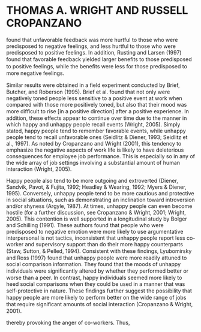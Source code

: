 # THOMAS A. WRIGHT AND RUSSELL CROPANZANO

found that unfavorable feedback was more hurtful to those who were predisposed to negative feelings, and less hurtful to those who were predisposed to positive feelings. In addition, Rusting and Larsen (1997) found that favorable feedback yielded larger beneﬁts to those predisposed to positive feelings, while the beneﬁts were less for those predisposed to more negative feelings.

Similar results were obtained in a ﬁeld experiment conducted by Brief, Butcher, and Roberson (1995). Brief et al. found that not only were negatively toned people less sensitive to a positive event at work when compared with those more positively toned, but also that their mood was more difﬁcult to rise [in a positive direction] after a positive experience. In addition, these effects appear to continue over time due to the manner in which happy and unhappy people recall events (Wright, 2005). Simply stated, happy people tend to remember favorable events, while unhappy people tend to recall unfavorable ones (Seidlitz & Diener, 1993; Seidlitz et al., 1997). As noted by Cropanzano and Wright (2001), this tendency to emphasize the negative aspects of work life is likely to have deleterious consequences for employee job performance. This is especially so in any of the wide array of job settings involving a substantial amount of human interaction (Wright, 2005).

Happy people also tend to be more outgoing and extroverted (Diener, Sandvik, Pavot, & Fujita, 1992; Headley & Wearing, 1992; Myers & Diener, 1995). Conversely, unhappy people tend to be more cautious and protective in social situations, such as demonstrating an inclination toward introversion and/or shyness (Argyle, 1987). At times, unhappy people can even become hostile (for a further discussion, see Cropanzano & Wright, 2001; Wright, 2005). This contention is well supported in a longitudinal study by Bolger and Schilling (1991). These authors found that people who were predisposed to negative emotion were more likely to use argumentative interpersonal is not tactics, inconsistent that unhappy people report less co-worker and supervisory support than do their more happy counterparts (Staw, Sutton, & Pelled, 1994). Consistent with these ﬁndings, Lyubomirsky and Ross (1997) found that unhappy people were more readily attuned to social comparison information. They found that the moods of unhappy individuals were signiﬁcantly altered by whether they performed better or worse than a peer. In contrast, happy individuals seemed more likely to heed social comparisons when they could be used in a manner that was self-protective in nature. These ﬁndings further suggest the possibility that happy people are more likely to perform better on the wide range of jobs that require signiﬁcant amounts of social interaction (Cropanzano & Wright, 2001).

thereby provoking the anger of co-workers. Thus,